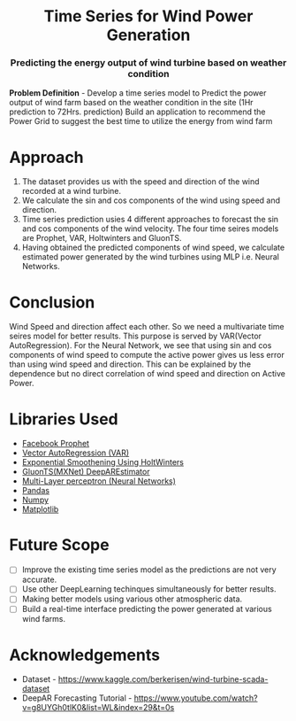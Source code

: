 <h1 align = 'center'>Time Series for Wind Power Generation</h1>  
<h3 align = 'center'>Predicting the energy output of wind turbine based on weather condition</h3>

**Problem Definition** - Develop a time series model to Predict the power output of wind farm based on the weather condition in the site (1Hr prediction to 72Hrs. prediction) Build an application to recommend the Power Grid to suggest the best time to utilize the energy from wind farm

# Approach 
1. The dataset provides us with the speed and direction of the wind recorded at a wind turbine. 
2. We calculate the sin and cos components of the wind using speed and direction. 
3. Time series prediction usies 4 different approaches to forecast the sin and cos components of the wind velocity. The four time seires models are Prophet, VAR, Holtwinters and GluonTS. 
4. Having obtained the predicted components of wind speed, we calculate estimated power generated by the wind turbines using MLP i.e. Neural Networks. 

# Conclusion
Wind Speed and direction affect each other. So we need a multivariate time seires model for better results. This purpose is served by VAR(Vector AutoRegression). For the Neural Network, we see that using sin and cos components of wind speed to compute the active power gives us less error than using wind speed and direction. This can be explained by the dependence but no direct correlation of wind speed and direction on Active Power. 

# Libraries Used 
* <a href="https://facebook.github.io/prophet/" >Facebook Prophet</a>
* <a href="https://www.statsmodels.org/dev/generated/statsmodels.tsa.vector_ar.var_model.VAR.html?highlight=var#statsmodels.tsa.vector_ar.var_model.VAR" >Vector AutoRegression (VAR)</a>
* <a href="https://www.statsmodels.org/dev/generated/statsmodels.tsa.holtwinters.ExponentialSmoothing.html" >Exponential Smoothening Using HoltWinters</a>
* <a href="https://gluon-ts.mxnet.io/" >GluonTS(MXNet) DeepAREstimator</a>
* <a href="https://scikit-learn.org/stable/modules/neural_networks_supervised.html" >Multi-Layer perceptron (Neural Networks)</a>
* <a href="https://pandas.pydata.org/" >Pandas</a>
* <a href="https://numpy.org/" >Numpy</a>
* <a href="https://matplotlib.org/" >Matplotlib</a>

# Future Scope
- [ ] Improve the existing time series model as the predictions are not very accurate. 
- [ ] Use other DeepLearning techinques simultaneously for better results.
- [ ] Making better models using various other atmospheric data. 
- [ ] Build a real-time interface predicting the power generated at various wind farms.

# Acknowledgements 
* Dataset - https://www.kaggle.com/berkerisen/wind-turbine-scada-dataset
* DeepAR Forecasting Tutorial - https://www.youtube.com/watch?v=g8UYGh0tlK0&list=WL&index=29&t=0s
